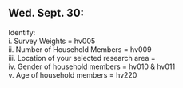 ## Wed. Sept. 30:
Identify: \
i.	Survey Weights = hv005 \
ii.	Number of Household Members = hv009 \
iii.	Location of your selected research area =  \
iv.	Gender of household members = hv010 & hv011 \
v.	Age of household members = hv220
